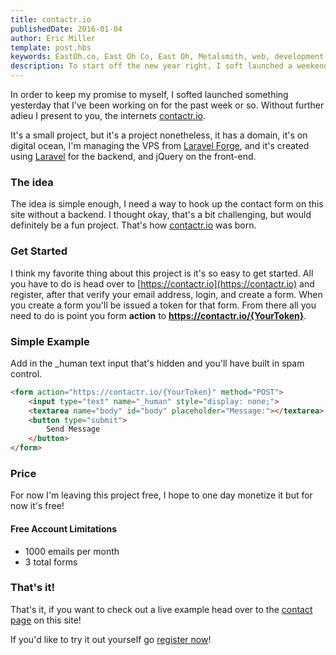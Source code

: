 ```yaml
---
title: contactr.io
publishedDate: 2016-01-04
author: Eric Miller
template: post.hbs
keywords: EastOh.co, East Oh Co, East Oh, Metalsmith, web, development, static, site, generator, new, year
description: To start off the new year right, I soft launched a weekend project!
---
```


In order to keep my promise to myself, I softed launched something yesterday that I've been working on for the past week or so. Without further adieu I present to you, the internets [contactr.io](https://contactr.io).

It's a small project, but it's a project nonetheless, it has a domain, it's on digital ocean, I'm managing the VPS from [Laravel Forge](https://forge.laravel.com), and it's created using [Laravel](https://laravel.com/) for the backend, and jQuery on the front-end.

### The idea

The idea is simple enough, I need a way to hook up the contact form on this site without a backend. I thought okay, that's a bit challenging, but would definitely be a fun project. That's how [contactr.io](https://contactr.io) was born. 

### Get Started

I think my favorite thing about this project is it's so easy to get started. All you have to do is head over to [https://contactr.io](https://contactr.io) and register, after that verify your email address, login, and create a form. When you create a form you'll be issued a token for that form. From there all you need to do is point you form <strong>action</strong> to <strong>https://contactr.io/{YourToken}</strong>.

### Simple Example

Add in the _human text input that's hidden and you'll have built in spam control.

```html
<form action="https://contactr.io/{YourToken}" method="POST">
    <input type="text" name="_human" style="display: none;">
    <textarea name="body" id="body" placeholder="Message:"></textarea>
    <button type="submit">
        Send Message
    </button>
</form>
```

### Price

For now I'm leaving this project free, I hope to one day monetize it but for now it's free!

#### Free Account Limitations
* 1000 emails per month
* 3 total forms

### That's it!

That's it, if you want to check out a live example head over to the [contact page](/contact) on this site!

If you'd like to try it out yourself go <a href="https://contactr.io/register" target="_blank">register now</a>!